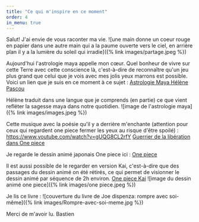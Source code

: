 ```yaml
---
title: "Ce qui m'inspire en ce moment"
order: 4
in_menu: true
---
```

Salut!
J'ai envie de vous raconter ma vie.
![une main donne un coeur rouge en papier dans une autre main qui a la paume ouverte vers le ciel, en arrière plan il y a la lumière du soleil qui irradie]({% link images/partage.jpeg %})

Aujourd'hui l'astrologie maya appelle mon cœur.
Quel bonheur de vivre sur cette Terre avec cette conscience là, c'est-à-dire de reconnaître qu'un jeu plus grand que celui que je vois avec mes jolis yeux marrons est possible. 
Voici un lien que je suis en ce moment à ce sujet : 
<a href="https://helenepascou.fr/lune-planetaire-10e-lune-de-lannee-du-magicien-blanc-harmonique/">Astrologie Maya Hélène Pascou</a>

Hélène traduit dans une langue que je comprends (en partie) ce que vient refléter la sagesse maya dans notre quotidien.
![image de l'astrologie maya]({% link images/images.jpeg %})

Cette musique avec la poésie qu'il y a derrière m'enchante (attention pour ceux qui regardent one piece fermer les yeux au risque d'être spoilé) : 
https://www.youtube.com/watch?v=gUQG8CL2rfY
<a href="https://https://www.youtube.com/watch?v=gUQG8CL2rfY/">Guerrier de la libération dans One piece</a>

Je regarde le dessin animé japonais One piece ici :
<a href="https://https://v5.voiranime.com/anime/one-piece/one-piece-0001-vostfr//">One piece</a>

Il est aussi possible de le regarder en version Kai, c'est-à-dire que des passages du dessin animé on été rétirés, ce qui permet de visionner le dessin animé par séquence de 2h environ.
<a href="https://v5.voiranime.com/anime/one-piece-kai/one-piece-001-vostfr-001-008/">One piece Kai</a>
![image du dessin animé one piece]({% link images/one piece.jpeg %})

Je lis ce livre : 
![couverture du livre de Joe dispenza: rompre avec soi-même]({% link images/Rompre-avec-soi-meme.jpg %})

Merci de m'avoir lu.
Bastien 